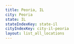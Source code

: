 ```yaml
---
title: Peoria, IL
city: Peoria
state: IL
stateIndexKey: state-il
cityIndexKey: city-il-peoria
layout: list_all_locations
---
```

